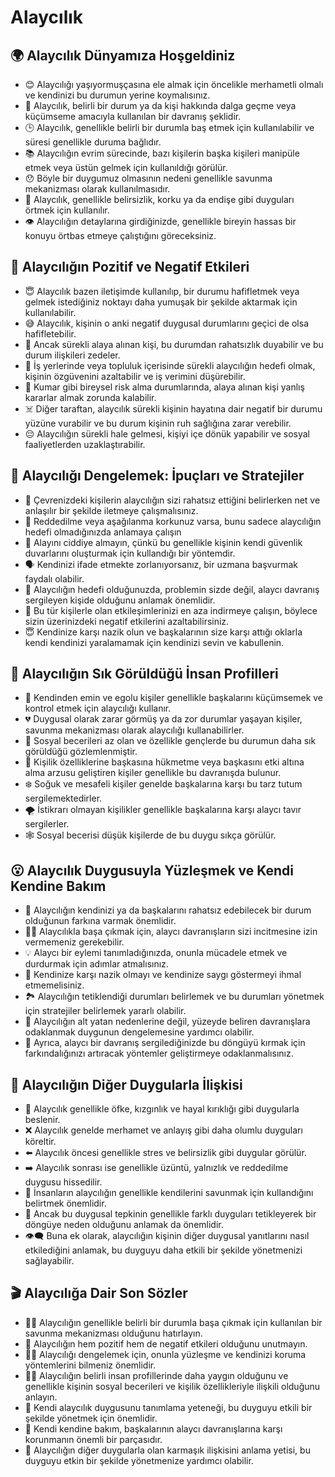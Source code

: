 # Alaycılık

## 🌍 Alaycılık Dünyamıza Hoşgeldiniz

* 😊 Alaycılığı yaşıyormuşçasına ele almak için öncelikle merhametli olmalı ve kendinizi bu durumun yerine koymalısınız.
* 🧐 Alaycılık, belirli bir durum ya da kişi hakkında dalga geçme veya küçümseme amacıyla kullanılan bir davranış şeklidir.
* 🕒 Alaycılık, genellikle belirli bir durumla baş etmek için kullanılabilir ve süresi genellikle duruma bağlıdır.
* 📚 Alaycılığın evrim sürecinde, bazı kişilerin başka kişileri manipüle etmek veya üstün gelmek için kullanıldığı görülür.
* 😯 Böyle bir duygumuz olmasının nedeni genellikle savunma mekanizması olarak kullanılmasıdır.
* 🎯 Alaycılık, genellikle belirsizlik, korku ya da endişe gibi duyguları örtmek için kullanılır.
* 👁️ Alaycılığın detaylarına girdiğinizde, genellikle bireyin hassas bir konuyu örtbas etmeye çalıştığını göreceksiniz.

## 💫 Alaycılığın Pozitif ve Negatif Etkileri

* 😇 Alaycılık bazen iletişimde kullanılıp, bir durumu hafifletmek veya gelmek istediğiniz noktayı daha yumuşak bir şekilde aktarmak için kullanılabilir.
* 😅 Alaycılık, kişinin o anki negatif duygusal durumlarını geçici de olsa hafifletebilir.
* 😤 Ancak sürekli alaya alınan kişi, bu durumdan rahatsızlık duyabilir ve bu durum ilişkileri zedeler.
* 🏢 İş yerlerinde veya topluluk içerisinde sürekli alaycılığın hedefi olmak, kişinin özgüvenini azaltabilir ve iş verimini düşürebilir.
* 🎲 Kumar gibi bireysel risk alma durumlarında, alaya alınan kişi yanlış kararlar almak zorunda kalabilir.
* ☠️ Diğer taraftan, alaycılık sürekli kişinin hayatına dair negatif bir durumu yüzüne vurabilir ve bu durum kişinin ruh sağlığına zarar verebilir.
* 😔 Alaycılığın sürekli hale gelmesi, kişiyi içe dönük yapabilir ve sosyal faaliyetlerden uzaklaştırabilir.

## 🚀 Alaycılığı Dengelemek: İpuçları ve Stratejiler

* 🧘 Çevrenizdeki kişilerin alaycılığın sizi rahatsız ettiğini belirlerken net ve anlaşılır bir şekilde iletmeye çalışmalısınız.
* 👥 Reddedilme veya aşağılanma korkunuz varsa, bunu sadece alaycılığın hedefi olmadığınızda anlamaya çalışın
* 🚧 Alayını ciddiye almayın, çünkü bu genellikle kişinin kendi güvenlik duvarlarını oluşturmak için kullandığı bir yöntemdir.
* 🗣️ Kendinizi ifade etmekte zorlanıyorsanız, bir uzmana başvurmak faydalı olabilir.
* 💪 Alaycılığın hedefi olduğunuzda, problemin sizde değil, alaycı davranış sergileyen kişide olduğunu anlamak önemlidir.
* 🚶 Bu tür kişilerle olan etkileşimlerinizi en aza indirmeye çalışın, böylece sizin üzerinizdeki negatif etkilerini azaltabilirsiniz.
* 😇 Kendinize karşı nazik olun ve başkalarının size karşı attığı oklarla kendi kendinizi yaralamamak için kendinizi sevin ve kabullenin.

## 🔎 Alaycılığın Sık Görüldüğü İnsan Profilleri

* 💼 Kendinden emin ve egolu kişiler genellikle başkalarını küçümsemek ve kontrol etmek için alaycılığı kullanır.
* 💔 Duygusal olarak zarar görmüş ya da zor durumlar yaşayan kişiler, savunma mekanizması olarak alaycılığı kullanabilirler.
* 🧩 Sosyal becerileri az olan ve özellikle gençlerde bu durumun daha sık görüldüğü gözlemlenmiştir.
* 🚀 Kişilik özelliklerine başkasına hükmetme veya başkasını etki altına alma arzusu geliştiren kişiler genellikle bu davranışda bulunur.
* ❄️ Soğuk ve mesafeli kişiler genelde başkalarına karşı bu tarz tutum sergilemektedirler.
* 🌪️ İstikrarı olmayan kişilikler genellikle başkalarına karşı alaycı tavır sergilerler.
* 🕸️ Sosyal becerisi düşük kişilerde de bu duygu sıkça görülür.

## 😮 Alaycılık Duygusuyla Yüzleşmek ve Kendi Kendine Bakım

* 👀 Alaycılığın kendinizi ya da başkalarını rahatsız edebilecek bir durum olduğunun farkına varmak önemlidir.
* 🙅‍♂️ Alaycılıkla başa çıkmak için, alaycı davranışların sizi incitmesine izin vermemeniz gerekebilir.
* 💡 Alaycı bir eylemi tanımladığınızda, onunla mücadele etmek ve durdurmak için adımlar atmalısınız.
* 💌 Kendinize karşı nazik olmayı ve kendinize saygı göstermeyi ihmal etmemelisiniz.
* 🏞️ Alaycılığın tetiklendiği durumları belirlemek ve bu durumları yönetmek için stratejiler belirlemek yararlı olabilir.
* 💭 Alaycılığın alt yatan nedenlerine değil, yüzeyde beliren davranışlara odaklanmak duygunun dengelemesine yardımcı olabilir.
* 🔄 Ayrıca, alaycı bir davranış sergilediğinizde bu döngüyü kırmak için farkındalığınızı artıracak yöntemler geliştirmeye odaklanmalısınız.

## 💓 Alaycılığın Diğer Duygularla İlişkisi

* 👫 Alaycılık genellikle öfke, kızgınlık ve hayal kırıklığı gibi duygularla beslenir.
* ❌ Alaycılık genelde merhamet ve anlayış gibi daha olumlu duyguları köreltir.
* ⬅️ Alaycılık öncesi genellikle stres ve belirsizlik gibi duygular görülür.
* ➡️ Alaycılık sonrası ise genellikle üzüntü, yalnızlık ve reddedilme duygusu hissedilir.
* 🔄 İnsanların alaycılığın genellikle kendilerini savunmak için kullandığını belirtmek önemlidir.
* 🚦 Ancak bu duygusal tepkinin genellikle farklı duyguları tetikleyerek bir döngüye neden olduğunu anlamak da önemlidir.
* 👁‍🗨 Buna ek olarak, alaycılığın kişinin diğer duygusal yanıtlarını nasıl etkilediğini anlamak, bu duyguyu daha etkili bir şekilde yönetmenizi sağlayabilir.

## 🎬 Alaycılığa Dair Son Sözler

* 🧑‍🎓 Alaycılığın genellikle belirli bir durumla başa çıkmak için kullanılan bir savunma mekanizması olduğunu hatırlayın.
* 🌈 Alaycılığın hem pozitif hem de negatif etkileri olduğunu unutmayın.
* 🤷‍♂️ Alaycılığı dengelemek için, onunla yüzleşme ve kendinizi koruma yöntemlerini bilmeniz önemlidir.
* 👯‍♀️ Alaycılığın belirli insan profillerinde daha yaygın olduğunu ve genellikle kişinin sosyal becerileri ve kişilik özellikleriyle ilişkili olduğunu anlayın.
* 👀 Kendi alaycılık duygusunu tanımlama yeteneği, bu duyguyu etkili bir şekilde yönetmek için önemlidir.
* 💝 Kendi kendine bakım, başkalarının alaycı davranışlarına karşı korunmanın önemli bir parçasıdır.
* 🔑 Alaycılığın diğer duygularla olan karmaşık ilişkisini anlama yetisi, bu duyguyu etkin bir şekilde yönetmenize yardımcı olabilir.
